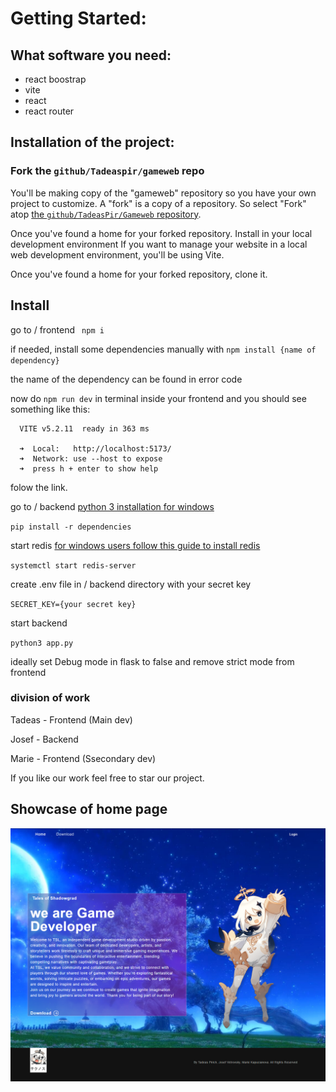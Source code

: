 





# Getting Started:

## What software you need:
- react boostrap
- vite
- react
- react router
  

## Installation of the project:
### Fork the `github/Tadeaspir/gameweb` repo

You'll be making copy of the "gameweb" repository so you have your own project to customize. A "fork" is a copy of a repository. So select "Fork" atop [the `github/TadeasPir/Gameweb` repository](https://github.com/TadeasPir/Gameweb).

Once you've found a home for your forked repository.
Install in your local development environment
If you want to manage your website in a local web development environment, you'll be using Vite.

Once you've found a home for your forked repository, clone it.

## Install

go to / frontend
`` npm i``

if needed, install some dependencies manually with `` npm install {name of dependency} ``

the name of the dependency can be found in error code

now do ``npm run dev`` in terminal inside your frontend and you should see something like this:
```
  VITE v5.2.11  ready in 363 ms

  ➜  Local:   http://localhost:5173/
  ➜  Network: use --host to expose
  ➜  press h + enter to show help

```

folow the link.

go to / backend
[python 3 installation for windows](https://www.microsoft.com/store/productId/9NRWMJP3717K?ocid=pdpshare)

`` pip install -r dependencies ``






start redis
[for windows users follow this guide to install redis](https://redis.io/docs/latest/operate/oss_and_stack/install/install-redis/install-redis-on-windows/)

`` systemctl start redis-server ``

create .env file in / backend directory with your secret key

`` SECRET_KEY={your secret key} ``

start backend

`` python3 app.py ``

ideally set Debug mode in flask to false and remove strict mode from frontend
### division of work

Tadeas - Frontend (Main dev)

Josef - Backend

Marie - Frontend (Ssecondary dev)

If you like our work feel free to star our project.



## Showcase of home page 
![image](https://github.com/TadeasPir/Gameweb/blob/main/image.png)

